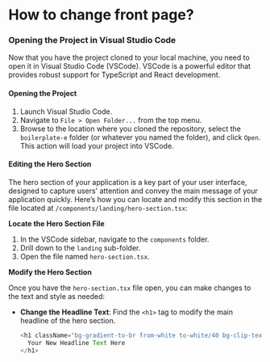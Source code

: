 # How to change front page?

### Opening the Project in Visual Studio Code

Now that you have the project cloned to your local machine, you need to open it in Visual Studio Code (VSCode). VSCode is a powerful editor that provides robust support for TypeScript and React development.

#### Opening the Project

1. Launch Visual Studio Code.
2. Navigate to `File > Open Folder...` from the top menu.
3. Browse to the location where you cloned the repository, select the `boilerplate-e` folder (or whatever you named the folder), and click `Open`. This action will load your project into VSCode.

#### Editing the Hero Section

The hero section of your application is a key part of your user interface, designed to capture users' attention and convey the main message of your application quickly. Here’s how you can locate and modify this section in the file located at `/components/landing/hero-section.tsx`:

**Locate the Hero Section File**

1. In the VSCode sidebar, navigate to the `components` folder.
2. Drill down to the `landing` sub-folder.
3. Open the file named `hero-section.tsx`.

**Modify the Hero Section**

Once you have the `hero-section.tsx` file open, you can make changes to the text and style as needed:

*   **Change the Headline Text**: Find the `<h1>` tag to modify the main headline of the hero section.

    ```typescript
    <h1 className="bg-gradient-to-br from-white to-white/40 bg-clip-text py-6 text-5xl font-medium leading-none tracking-tighter text-transparent sm:text-4xl md:text-5xl lg:text-6xl">
      Your New Headline Text Here
    </h1>
    ```
